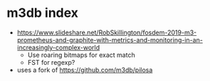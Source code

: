 # m3db index

- https://www.slideshare.net/RobSkillington/fosdem-2019-m3-prometheus-and-graphite-with-metrics-and-monitoring-in-an-increasingly-complex-world
  - Use roaring bitmaps for exact match
  - FST for regexp?
- uses a fork of https://github.com/m3db/pilosa